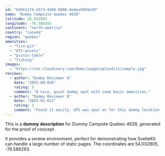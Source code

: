 ```yaml
---
id: "bd5b11f4-e573-4d80-9808-4edea5994e29"
name: "Dummy Campsite Quebec 4628"
latitude: 54.032805
longitude: -76.588293
continent: "north-america"
country: "canada"
region: "quebec"
amenities:
  - "fire-pit"
  - "ATV-access"
  - "picnic-table"
  - "fishing"
images:
  - "https://res.cloudinary.com/demo/image/upload/v1/sample.jpg"
reviews:
  - author: "Dummy Reviewer A"
    date: "2025-09-026"
    rating: 5
    comment: "A nice, quiet dummy spot with some basic amenities."
  - author: "Dummy Reviewer B"
    date: "2025-01-012"
    rating: 3
    comment: "Found it easily. GPS was spot on for this dummy location."
---
```


This is a **dummy description** for Dummy Campsite Quebec 4628, generated for the proof of concept.

It provides a serene environment, perfect for demonstrating how SvelteKit can handle a large number of static pages. The coordinates are 54.032805, -76.588293.
